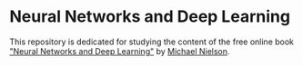 # Neural Networks and Deep Learning

This repository is dedicated for studying the content of the free online book ["Neural Networks and Deep Learning"](http://neuralnetworksanddeeplearning.com/index.html) by [Michael Nielson](http://michaelnielsen.org/).
